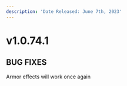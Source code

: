 ```yaml
---
description: 'Date Released: June 7th, 2023'
---
```


# v1.0.74.1

## **BUG FIXES**

Armor effects will work once again
